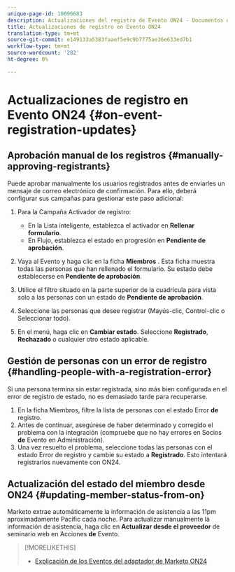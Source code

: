 ```yaml
---
unique-page-id: 10096683
description: Actualizaciones del registro de Evento ON24 - Documentos de marketing - Documentación del producto
title: Actualizaciones de registro en Evento ON24
translation-type: tm+mt
source-git-commit: e149133a5383faaef5e9c9b7775ae36e633ed7b1
workflow-type: tm+mt
source-wordcount: '282'
ht-degree: 0%

---
```



# Actualizaciones de registro en Evento ON24 {#on-event-registration-updates}

## Aprobación manual de los registros {#manually-approving-registrants}

Puede aprobar manualmente los usuarios registrados antes de enviarles un mensaje de correo electrónico de confirmación. Para ello, deberá configurar sus campañas para gestionar este paso adicional:

1. Para la Campaña Activador de registro:

   * En la Lista inteligente, establezca el activador en **Rellenar formulario**.
   * En Flujo, establezca el estado en progresión en **Pendiente de aprobación**.

1. Vaya al Evento y haga clic en la ficha **Miembros** . Esta ficha muestra todas las personas que han rellenado el formulario. Su estado debe establecerse en **Pendiente de aprobación**.
1. Utilice el filtro situado en la parte superior de la cuadrícula para vista solo a las personas con un estado de **Pendiente de aprobación**.
1. Seleccione las personas que desee registrar (Mayús-clic, Control-clic o Seleccionar todo).
1. En el menú, haga clic en **Cambiar estado**. Seleccione **Registrado**, **Rechazado** o cualquier otro estado aplicable.

## Gestión de personas con un error de registro {#handling-people-with-a-registration-error}

Si una persona termina sin estar registrada, sino más bien configurada en el error de registro de estado, no es demasiado tarde para recuperarse.

1. En la ficha Miembros, filtre la lista de personas con el estado Error **de** registro.
1. Antes de continuar, asegúrese de haber determinado y corregido el problema con la integración (compruebe que no hay errores en Socios **de** Evento en Administración).
1. Una vez resuelto el problema, seleccione todas las personas con el estado Error de registro y cambie su estado a **Registrado**. Esto intentará registrarlos nuevamente con ON24.

## Actualización del estado del miembro desde ON24 {#updating-member-status-from-on}

Marketo extrae automáticamente la información de asistencia a las 11pm aproximadamente Pacific cada noche. Para actualizar manualmente la información de asistencia, haga clic en **Actualizar desde el proveedor** de seminario web en Acciones **de** Evento.

>[!MORELIKETHIS]
>
>* [Explicación de los Eventos del adaptador de Marketo ON24](understanding-marketo-on24-adapter-events.md)

>



